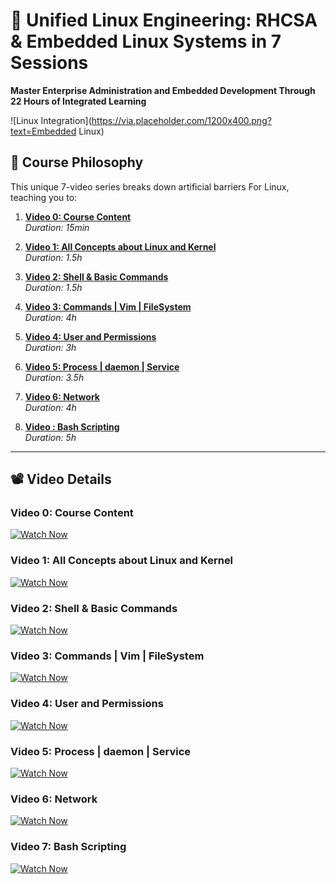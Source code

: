 # 🐧 Unified Linux Engineering: RHCSA & Embedded Linux Systems in 7 Sessions

**Master Enterprise Administration and Embedded Development Through 22 Hours of Integrated Learning**

![Linux Integration](https://via.placeholder.com/1200x400.png?text=Embedded Linux)

## 🚀 Course Philosophy
This unique 7-video series breaks down artificial barriers For Linux, teaching you to:

1. [**Video 0: Course Content**](#video0)  
   *Duration: 15min*

1. [**Video 1: All Concepts about Linux and Kernel**](#video1)  
   *Duration: 1.5h*

2. [**Video 2: Shell & Basic Commands**](#video2)   
   *Duration: 1.5h*

3. [**Video 3: Commands | Vim | FileSystem**](#video3)   
   *Duration: 4h*

4. [**Video 4: User and Permissions**](#video4)  
   *Duration: 3h*

6. [**Video 5: Process | daemon | Service**](#video6)  
   *Duration: 3.5h*

7. [**Video 6: Network**](#video7)  
   *Duration: 4h*

7. [**Video : Bash Scripting**](#video7)  
   *Duration: 5h*

---

## 📽️ Video Details
### <a id="video0"></a>Video 0: Course Content
[![Watch Now](https://img.shields.io/badge/Watch-Video_0-blue)](YOUR_VIDEO_LINK_HERE)  

### <a id="video1"></a>Video 1: All Concepts about Linux and Kernel
[![Watch Now](https://img.shields.io/badge/Watch-Video_1-blue)](YOUR_VIDEO_LINK_HERE)  

### <a id="video2"></a>Video 2: Shell & Basic Commands
[![Watch Now](https://img.shields.io/badge/Watch-Video_2-blue)](YOUR_VIDEO_LINK_HERE)  

### <a id="video3"></a>Video 3: Commands | Vim | FileSystem
[![Watch Now](https://img.shields.io/badge/Watch-Video_3-blue)](YOUR_VIDEO_LINK_HERE)  

### <a id="video4"></a>Video 4: User and Permissions
[![Watch Now](https://img.shields.io/badge/Watch-Video_4-blue)](YOUR_VIDEO_LINK_HERE)  

### <a id="video5"></a>Video 5: Process | daemon | Service
[![Watch Now](https://img.shields.io/badge/Watch-Video_5-blue)](YOUR_VIDEO_LINK_HERE)  

### <a id="video6"></a>Video 6: Network
[![Watch Now](https://img.shields.io/badge/Watch-Video_6-blue)](YOUR_VIDEO_LINK_HERE)  

### <a id="video7"></a>Video 7: Bash Scripting
[![Watch Now](https://img.shields.io/badge/Watch-Video_7-blue)](YOUR_VIDEO_LINK_HERE)  



